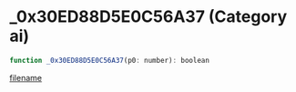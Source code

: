 # _0x30ED88D5E0C56A37 (Category ai)

```js
function _0x30ED88D5E0C56A37(p0: number): boolean
```

[filename](_0x30ED88D5E0C56A37_m.md ':include')